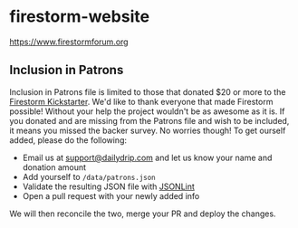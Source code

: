 # firestorm-website
https://www.firestormforum.org

## Inclusion in Patrons

Inclusion in Patrons file is limited to those that donated $20 or more to the
[Firestorm Kickstarter](kickstarter.com/projects/1003377429/firestorm-an-open-source-forum-in-phoenix-from-eli).
We'd like to thank everyone that made Firestorm possible! Without your help the
project wouldn't be as awesome as it is. If you donated and are missing from the
Patrons file and wish to be included, it means you missed the backer survey.
No worries though! To get ourself added, please do the following:

* Email us at support@dailydrip.com and let us know your name and donation amount
* Add yourself to `/data/patrons.json`
* Validate the resulting JSON file with [JSONLint](https://jsonlint.com/)
* Open a pull request with your newly added info

We will then reconcile the two, merge your PR and deploy the changes.
